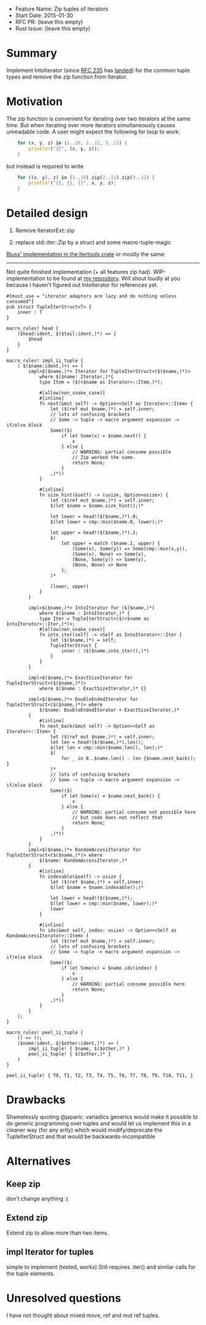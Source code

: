 - Feature Name: Zip tuples of iterators
- Start Date: 2015-01-30
- RFC PR: (leave this empty)
- Rust Issue: (leave this empty)

# Summary

Implement IntoIterator (since [RFC 235][1] has [landed][2]) for the common tuple types and remove the zip function from Iterator.

# Motivation

The zip function is convenient for iterating over two iterators at the same time. But when iterating over more iterators simultaneously causes unreadable code. A user might expect the following for loop to work:
```rust
    for (x, y, z) in (1..10, 2..11, 3..13) {
        println!("{}", (x, y, z));
    }
```
but instead is required to write
```rust
    for ((x, y), z) in (1..10).zip(2..11).zip(3..12) {
        println!("{}, {}, {}", x, y, z);
    }
```

# Detailed design

1. Remove IteratorExt::zip

2. replace std::iter::Zip by a struct and some macro-tuple-magic

[Bluss' implementation in the itertools crate][4] or mostly the same:

----------
Not quite finished implementation (+ all features zip had). WIP-implementation to be found at [my repository][3]. Will shout loudly at you because I haven't figured out IntoIterator for references yet.

    #[must_use = "iterator adaptors are lazy and do nothing unless consumed"]
    pub struct TupleIterStruct<T> {
        inner : T
    }
    
    macro_rules! head {
        ($head:ident, $($tail:ident,)*) => {
            $head
        }
    }
    
    macro_rules! impl_ii_tuple {
        ( $($name:ident,)+) => (
            impl<$($name,)*> Iterator for TupleIterStruct<($($name,)*)>
                where $($name: Iterator,)*{
                type Item = ($(<$name as Iterator>::Item,)*);
    
                #[allow(non_snake_case)]
                #[inline]
                fn next(&mut self) -> Option<<Self as Iterator>::Item> {
                    let ($(ref mut $name,)*) = self.inner;
                    // lots of confusing brackets
                    // Some -> tuple -> macro argument expansion -> if/else block
                    Some(($(
                        if let Some(x) = $name.next() {
                            x
                        } else {
                            // WARNING: partial consume possible
                            // Zip worked the same.
                            return None;
                        }
                    ,)*))
                }
    
                #[inline]
                fn size_hint(&self) -> (usize, Option<usize>) {
                    let ($(ref mut $name,)*) = self.inner;
                    $(let $name = $name.size_hint();)*
    
                    let lower = head!($($name,)*).0;
                    $(let lower = cmp::min($name.0, lower);)*
    
                    let upper = head!($($name,)*).1;
                    $(
                        let upper = match ($name.1, upper) {
                            (Some(x), Some(y)) => Some(cmp::min(x,y)),
                            (Some(x), None) => Some(x),
                            (None, Some(y)) => Some(y),
                            (None, None) => None
                        };
                    )*
    
                    (lower, upper)
                }
            }
    
            impl<$($name,)*> IntoIterator for ($($name,)*)
                where $($name : IntoIterator,)* {
                type Iter = TupleIterStruct<($(<$name as IntoIterator>::Iter,)*)>;
                #[allow(non_snake_case)]
                fn into_iter(self) -> <Self as IntoIterator>::Iter {
                    let ($($name,)*) = self;
                    TupleIterStruct {
                        inner : ($($name.into_iter(),)*)
                    }
                }
            }
    
            impl<$($name,)*> ExactSizeIterator for TupleIterStruct<($($name,)*)>
                where $($name : ExactSizeIterator,)* {}
    
            impl<$($name,)*> DoubleEndedIterator for TupleIterStruct<($($name,)*)> where
                $($name: DoubleEndedIterator + ExactSizeIterator,)*
            {
                #[inline]
                fn next_back(&mut self) -> Option<<Self as Iterator>::Item> {
                    let ($(ref mut $name,)*) = self.inner;
                    let len = head!($($name,)*).len();
                    $(let len = cmp::min($name.len(), len);)*
                    $(
                        for _ in 0..$name.len() - len {$name.next_back(); }
                    )*
                    // lots of confusing brackets
                    // Some -> tuple -> macro argument expansion -> if/else block
                    Some(($(
                        if let Some(x) = $name.next_back() {
                            x
                        } else {
                            // WARNING: partial consume not possible here
                            // but code does not reflect that
                            return None;
                        }
                    ,)*))
                }
            }
            impl<$($name,)*> RandomAccessIterator for TupleIterStruct<($($name,)*)> where
                $($name: RandomAccessIterator,)*
            {
                #[inline]
                fn indexable(&self) -> usize {
                    let ($(ref $name,)*) = self.inner;
                    $(let $name = $name.indexable();)*
    
                    let lower = head!($($name,)*);
                    $(let lower = cmp::min($name, lower);)*
                    lower
                }
    
                #[inline]
                fn idx(&mut self, index: usize) -> Option<<Self as RandomAccessIterator>::Item> {
                    let ($(ref mut $name,)*) = self.inner;
                    // lots of confusing brackets
                    // Some -> tuple -> macro argument expansion -> if/else block
                    Some(($(
                        if let Some(x) = $name.idx(index) {
                            x
                        } else {
                            // WARNING: partial consume possible here
                            return None;
                        }
                    ,)*))
                }
            }
        );
    }
    
    macro_rules! peel_ii_tuple {
        () => ();
        ($name:ident, $($other:ident,)*) => (
            impl_ii_tuple! { $name, $($other,)* }
            peel_ii_tuple! { $($other,)* }
        )
    }
    
    peel_ii_tuple! { T0, T1, T2, T3, T4, T5, T6, T7, T8, T9, T10, T11, }

# Drawbacks

Shamelessly quoting @japaric:
variadics generics would make it possible to do generic
programming over tuples and would
let us implement this in a cleaner way (for any arity)
which would modify/deprecate the TupleIterStruct and
that would be backwards-incompatible

# Alternatives
## Keep zip
don't change anything :(
## Extend zip
Extend zip to allow more than two items.
## impl Iterator for tuples
simple to implement (tested, works)
Still requires .iter() and similar calls for the tuple elements.

# Unresolved questions
I have not thought about mixed move, ref and mut ref tuples.


  [1]: https://github.com/rust-lang/rfcs/blob/master/text/0235-collections-conventions.md#intoiterator-and-iterable
  [2]: https://github.com/rust-lang/rust/pull/20790
  [3]: https://github.com/oli-obk/rust/tree/tuple_into_iter
  [4]: https://github.com/bluss/rust-itertools/blob/master/src/ziptuple.rs
